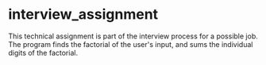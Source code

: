 # interview_assignment
This technical assignment is part of the interview process for a possible job. The program finds the factorial of the user's input, and sums the individual digits of the factorial.
